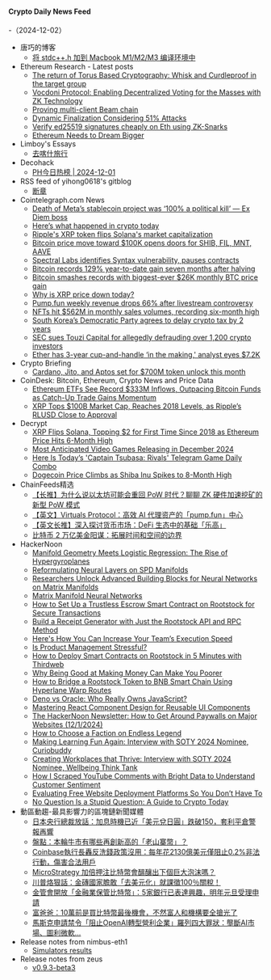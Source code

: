 #### Crypto Daily News Feed
-（2024-12-02）

- 唐巧的博客
  - [将 stdc++.h 加到 Macbook M1/M2/M3 编译环境中](https://blog.devtang.com/2024/12/01/add-stdc-to-macbook-m1/)
- Ethereum Research - Latest posts
  - [The return of Torus Based Cryptography: Whisk and Curdleproof in the target group](https://ethresear.ch/t/the-return-of-torus-based-cryptography-whisk-and-curdleproof-in-the-target-group/16678#post_4)
  - [Vocdoni Protocol: Enabling Decentralized Voting for the Masses with ZK Technology](https://ethresear.ch/t/vocdoni-protocol-enabling-decentralized-voting-for-the-masses-with-zk-technology/21036#post_2)
  - [Proving multi-client Beam chain](https://ethresear.ch/t/proving-multi-client-beam-chain/21027#post_7)
  - [Dynamic Finalization Considering 51% Attacks](https://ethresear.ch/t/dynamic-finalization-considering-51-attacks/21112#post_3)
  - [Verify ed25519 signatures cheaply on Eth using ZK-Snarks](https://ethresear.ch/t/verify-ed25519-signatures-cheaply-on-eth-using-zk-snarks/13139#post_15)
  - [Ethereum Needs to Dream Bigger](https://ethresear.ch/t/ethereum-needs-to-dream-bigger/20963#post_5)
- Limboy's Essays
  - [去喀什旅行](https://limboy.me/posts/travel-to-kashi)
- Decohack
  - [PH今日热榜 | 2024-12-01](https://decohack.com/producthunt-daily-2024-12-01/)
- RSS feed of yihong0618's gitblog
  - [断章](https://github.com/yihong0618/gitblog/issues/301)
- Cointelegraph.com News
  - [Death of Meta’s stablecoin project was ‘100% a political kill’ — Ex Diem boss](https://cointelegraph.com/news/meta-failed-diem-blockchain-project-political-kill?utm_source=rss_feed&utm_medium=rss&utm_campaign=rss_partner_inbound)
  - [Here’s what happened in crypto today](https://cointelegraph.com/news/what-happened-in-crypto-today?utm_source=rss_feed&utm_medium=rss&utm_campaign=rss_partner_inbound)
  - [Ripple&#039;s XRP token flips Solana&#039;s market capitalization](https://cointelegraph.com/news/ripple-xrp-flips-solana-market-capitalization?utm_source=rss_feed&utm_medium=rss&utm_campaign=rss_partner_inbound)
  - [Bitcoin price move toward $100K opens doors for SHIB, FIL, MNT, AAVE](https://cointelegraph.com/news/bitcoin-price-move-toward-100-k0-opens-doors-for-shib-fil-mnt-aave?utm_source=rss_feed&utm_medium=rss&utm_campaign=rss_partner_inbound)
  - [Spectral Labs identifies Syntax vulnerability, pauses contracts](https://cointelegraph.com/news/spectral-labs-identifies-syntax-platform-vulnerability-pauses-contracts?utm_source=rss_feed&utm_medium=rss&utm_campaign=rss_partner_inbound)
  - [Bitcoin records 129% year-to-date gain seven months after halving](https://cointelegraph.com/news/bitcoin-records-129-gain-seven-months-after-halving?utm_source=rss_feed&utm_medium=rss&utm_campaign=rss_partner_inbound)
  - [Bitcoin smashes records with biggest-ever $26K monthly BTC price gain](https://cointelegraph.com/news/bitcoin-26k-record-monthly-btc-price-gain?utm_source=rss_feed&utm_medium=rss&utm_campaign=rss_partner_inbound)
  - [Why is XRP price down today?](https://cointelegraph.com/news/why-is-xrp-price-down-today?utm_source=rss_feed&utm_medium=rss&utm_campaign=rss_partner_inbound)
  - [Pump.fun weekly revenue drops 66% after livestream controversy](https://cointelegraph.com/news/pump-fun-revenue-dropped-66-percent-backlash?utm_source=rss_feed&utm_medium=rss&utm_campaign=rss_partner_inbound)
  - [NFTs hit $562M in monthly sales volumes, recording six-month high](https://cointelegraph.com/news/nft-monthly-sales-volume-562-million-november?utm_source=rss_feed&utm_medium=rss&utm_campaign=rss_partner_inbound)
  - [South Korea’s Democratic Party agrees to delay crypto tax by 2 years](https://cointelegraph.com/news/south-korea-crypto-tax-delay-two-years-kdp?utm_source=rss_feed&utm_medium=rss&utm_campaign=rss_partner_inbound)
  - [SEC sues Touzi Capital for allegedly defrauding over 1,200 crypto investors](https://cointelegraph.com/news/sec-touzi-capital-lawsuit-crypto-asset-mining-fund-allegations?utm_source=rss_feed&utm_medium=rss&utm_campaign=rss_partner_inbound)
  - [Ether has 3-year cup-and-handle ‘in the making,&#039; analyst eyes $7.2K](https://cointelegraph.com/news/ether-price-target-crypto-analyst-cup-and-handle-formation-chart?utm_source=rss_feed&utm_medium=rss&utm_campaign=rss_partner_inbound)
- Crypto Briefing
  - [Cardano, Jito, and Aptos set for $700M token unlock this month](https://cryptobriefing.com/crypto-token-unlocks-december/)
- CoinDesk: Bitcoin, Ethereum, Crypto News and Price Data
  - [Ethereum ETFs See Record $333M Inflows, Outpacing Bitcoin Funds as Catch-Up Trade Gains Momentum](https://www.coindesk.com/markets/2024/12/01/ethereum-etfs-see-record-333-m-inflows-outpacing-bitcoin-funds-as-catch-up-trade-gains-momentum)
  - [XRP Tops $100B Market Cap, Reaches 2018 Levels, as Ripple’s RLUSD Close to Approval](https://www.coindesk.com/markets/2024/12/01/xrp-tops-100-b-market-cap-reaches-2018-levels-as-ripple-s-rlusd-close-to-approval)
- Decrypt
  - [XRP Flips Solana, Topping $2 for First Time Since 2018 as Ethereum Price Hits 6-Month High](https://decrypt.co/294207/xrp-flips-solana-ethereum-six-month-high)
  - [Most Anticipated Video Games Releasing in December 2024](https://decrypt.co/294172/most-anticipated-video-games-december-2024)
  - [Here Is Today’s 'Captain Tsubasa: Rivals' Telegram Game Daily Combo](https://decrypt.co/resources/captain-tsubasa-rivals-telegram-game-daily-combo)
  - [Dogecoin Price Climbs as Shiba Inu Spikes to 8-Month High](https://decrypt.co/294165/dogecoin-price-climbs-shiba-inu-spikes)
- ChainFeeds精选
  - [【长推】为什么说以太坊可能会重回 PoW 时代？聊聊 ZK 硬件加速挖矿的新型 PoW 模式](https://www.chainfeeds.xyz/feed/detail/6c5cc5d9-68db-426b-9399-ceb1e387b5bc)
  - [【英文】Virtuals Protocol：高效 AI 代理资产的「pump.fun」中心](https://www.chainfeeds.xyz/feed/detail/ef80b140-2501-4501-a9a6-9ab0a62a106a)
  - [【英文长推】深入探讨货币市场：DeFi 生态中的基础「乐高」](https://www.chainfeeds.xyz/feed/detail/c6501ad4-3aa9-4dbd-8bab-051326ebca43)
  - [比特币 2 万亿美金阳谋：拓展时间和空间的边界](https://www.chainfeeds.xyz/feed/detail/fb2b1fe2-bd48-4b9d-86af-a07ed8b08460)
- HackerNoon
  - [Manifold Geometry Meets Logistic Regression: The Rise of Hypergyroplanes](https://hackernoon.com/manifold-geometry-meets-logistic-regression-the-rise-of-hypergyroplanes?source=rss)
  - [Reformulating Neural Layers on SPD Manifolds](https://hackernoon.com/reformulating-neural-layers-on-spd-manifolds?source=rss)
  - [Researchers Unlock Advanced Building Blocks for Neural Networks on Matrix Manifolds](https://hackernoon.com/researchers-unlock-advanced-building-blocks-for-neural-networks-on-matrix-manifolds?source=rss)
  - [Matrix Manifold Neural Networks](https://hackernoon.com/matrix-manifold-neural-networks?source=rss)
  - [How to Set Up a Trustless Escrow Smart Contract on Rootstock for Secure Transactions](https://hackernoon.com/how-to-set-up-a-trustless-escrow-smart-contract-on-rootstock-for-secure-transactions?source=rss)
  - [Build a Receipt Generator with Just the Rootstock API and RPC Method](https://hackernoon.com/build-a-receipt-generator-with-just-the-rootstock-api-and-rpc-method?source=rss)
  - [Here's How You Can Increase Your Team’s Execution Speed](https://hackernoon.com/heres-how-you-can-increase-your-teams-execution-speed?source=rss)
  - [Is Product Management Stressful?](https://hackernoon.com/is-product-management-stressful?source=rss)
  - [How to Deploy Smart Contracts on Rootstock in 5 Minutes with Thirdweb](https://hackernoon.com/how-to-deploy-smart-contracts-on-rootstock-in-5-minutes-with-thirdweb?source=rss)
  - [Why Being Good at Making Money Can Make You Poorer](https://hackernoon.com/why-being-good-at-making-money-can-make-you-poorer?source=rss)
  - [How to Bridge a Rootstock Token to BNB Smart Chain Using Hyperlane Warp Routes](https://hackernoon.com/how-to-bridge-a-rootstock-token-to-bnb-smart-chain-using-hyperlane-warp-routes?source=rss)
  - [Deno vs Oracle: Who Really Owns JavaScript?](https://hackernoon.com/deno-vs-oracle-who-really-owns-javascript?source=rss)
  - [Mastering React Component Design for Reusable UI Components](https://hackernoon.com/mastering-react-component-design-for-reusable-ui-components?source=rss)
  - [The HackerNoon Newsletter: How to Get Around Paywalls on Major Websites (12/1/2024)](https://hackernoon.com/12-1-2024-newsletter?source=rss)
  - [How to Choose a Faction on Endless Legend](https://hackernoon.com/how-to-choose-a-faction-on-endless-legend?source=rss)
  - [Making Learning Fun Again: Interview with SOTY 2024 Nominee, Curiobuddy](https://hackernoon.com/making-learning-fun-again-interview-with-soty-2024-nominee-curiobuddy?source=rss)
  - [Creating Workplaces that Thrive: Interview with SOTY 2024 Nominee, Wellbeing Think Tank](https://hackernoon.com/creating-workplaces-that-thrive-interview-with-soty-2024-nominee-wellbeing-think-tank?source=rss)
  - [How I Scraped YouTube Comments with Bright Data to Understand Customer Sentiment](https://hackernoon.com/how-i-scraped-youtube-comments-with-bright-data-to-understand-customer-sentiment?source=rss)
  - [Evaluating Free Website Deployment Platforms So You Don’t Have To](https://hackernoon.com/evaluating-free-website-deployment-platforms-so-you-dont-have-to?source=rss)
  - [No Question Is a Stupid Question: A Guide to Crypto Today](https://hackernoon.com/no-question-is-a-stupid-question-a-guide-to-crypto-today?source=rss)
- 動區動趨-最具影響力的區塊鏈新聞媒體
  - [日本央行總裁放話：加息時機已近「美元兌日圓」跌破150，套利平倉警報再響](https://www.blocktempo.com/bank-of-japan-chief-says-time-to-raise-interest-rates-is-near/)
  - [盤點：本輪牛市有哪些再創新高的「老山寨幣」？](https://www.blocktempo.com/taking-stock-of-the-altcoins-that-hit-new-highs-in-this-bull-market/)
  - [Coinbase執行長轟反洗錢政策沒用：每年花2130億美元僅阻止0.2%非法行動，傷害合法用戶](https://www.blocktempo.com/coinbase-ceo-questions-anti-money-laundering-policies-as-useless/)
  - [MicroStrategy 加倍押注比特幣會醞釀出下個巨大泡沫嗎？](https://www.blocktempo.com/could-microstrategy-doubling-down-on-bitcoin-create-another-giant-bubble/)
  - [川普烙狠話：金磚國家膽敢「去美元化」就課徵100％關稅！](https://www.blocktempo.com/trump-says-brics-countries-will-impose-100-tariffs-if-they-dare-to-de-dollarize/)
  - [金管會開放「金融業保管比特幣」：5家銀行已表達興趣，明年元旦受理申請](https://www.blocktempo.com/the-financial-supervisory-commission-officially-opens-the-financial-industry-to-the-custody-of-bitcoin/)
  - [富爸爸：10萬前是買比特幣最後機會，不然富人和機構要全搶光了](https://www.blocktempo.com/rich-dad-says-bitcoin-fomo-is-a-good-thing/)
  - [馬斯克申請禁令「阻止OpenAI轉型營利企業」羅列四大罪狀：壟斷AI市場、圖利微軟…](https://www.blocktempo.com/musk-files-for-injunction-to-prevent-openai-from-transforming-into-a-for-profit-enterprise/)
- Release notes from nimbus-eth1
  - [Simulators results](https://github.com/status-im/nimbus-eth1/releases/tag/sim-stat)
- Release notes from zeus
  - [v0.9.3-beta3](https://github.com/ZeusLN/zeus/releases/tag/v0.9.3-beta3)
